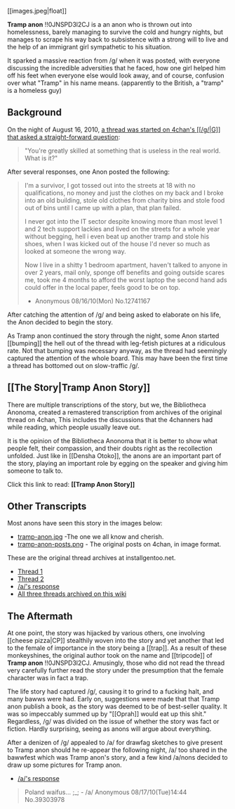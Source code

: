 [[images.jpeg|float]]

**Tramp anon** !!0JNSPD3l2CJ is a an anon who is thrown out into homelessness, barely managing to survive the cold and hungry nights, but manages to scrape his way back to subsistence with a strong will to live and the help of an immigrant girl sympathetic to his situation. 

It sparked a massive reaction from /g/ when it was posted, with everyone discussing the incredible adversities that he faced, how one girl helped him off his feet when everyone else would look away, and of course, confusion over what "Tramp" in his name means. (apparently to the British, a "tramp" is a homeless guy)

## Background

On the night of August 16, 2010, [a thread was started on 4chan's [[/g/|G]] that asked a straight-forward question](http://archive.installgentoo.net/cgi-board.pl/g/thread/12740705): 

> "You're greatly skilled at something that is useless in the real world. What is it?" 

After several responses, one Anon posted the following:

> I'm a survivor, I got tossed out into the streets at 18 with no qualifications, no money and just the clothes on my back and I broke into an old building, stole old clothes from charity bins and stole food out of bins until I came up with a plan, that plan failed.   
>  
> I never got into the IT sector despite knowing more than most level 1 and 2 tech support lackies and lived on the streets for a whole year without begging, hell i even beat up another tramp and stole his shoes, when I was kicked out of the house I'd never so much as looked at someone the wrong way.  
>  
> Now I live in a shitty 1 bedroom apartment, haven't talked to anyone in over 2 years, mail only, sponge off benefits and going outside scares me, took me 4 months to afford the worst laptop the second hand ads could offer in the local paper, feels good to be on top.  
> - Anonymous 08/16/10(Mon) No.12741167  

After catching the attention of /g/ and being asked to elaborate on his life, the Anon decided to begin the story.

As Tramp anon continued the story through the night, some Anon started [[bumping]] the hell out of the thread with leg-fetish pictures at a ridiculous rate. Not that bumping was necessary anyway, as the thread had seemingly captured the attention of the whole board. This may have been the first time a thread has bottomed out on slow-traffic /g/.

## [[The Story|Tramp Anon Story]]

There are multiple transcriptions of the story, but we, the Bibliotheca Anonoma, created a remastered transcription from archives of the original thread on 4chan, This includes the discussions that the 4channers had while reading, which people usually leave out. 

It is the opinion of the Bibliotheca Anonoma that it is better to show what people felt, their compassion, and their doubts right as the recollection unfolded. Just like in [[Densha Otoko]], the anons are an important part of the story, playing an important role by egging on the speaker and giving him someone to talk to.

Click this link to read: **[[Tramp Anon Story]]**

## Other Transcripts

Most anons have seen this story in the images below:

* [tramp-anon.jpg](https://raw.github.com/bibanon/bibanon/master/Stories/Tramp-Anon/tramp-anon.jpg) -The one we all know and cherish.
* [tramp-anon-posts.png](https://github.com/bibanon/bibanon/raw/master/Stories/Tramp-Anon/tramp-anon-posts.png) - The original posts on 4chan, in image format.

These are the original thread archives at installgentoo.net.

* [Thread 1](http://archive.installgentoo.net/cgi-board.pl/g/thread/12740705)
* [Thread 2](http://archive.installgentoo.net/g/thread/12744932)
* [/a/'s response](http://archive.foolz.us/a/thread/39302939)
* [All three threads archived on this wiki](https://github.com/bibanon/bibanon/raw/master/Stories/Tramp-Anon/Tramp-Anon.7z)

## The Aftermath

At one point, the story was hijacked by various others, one involving [[cheese pizza|CP]] stealthily woven into the story and yet another that led to the female of importance in the story being a [[trap]]. As a result of these monkeyshines, the original author took on the name and [[tripcode]] of **Tramp anon** !!0JNSPD3l2CJ. Amusingly, those who did not read the thread very carefully further read the story under the presumption that the female character was in fact a trap.

The life story had captured /g/, causing it to grind to a fucking halt, and many bawws were had. Early on, suggestions were made that that Tramp anon publish a book, as the story was deemed to be of best-seller quality. It was so impeccably summed up by "[[Oprah]] would eat up this shit." Regardless, /g/ was divided on the issue of whether the story was fact or fiction. Hardly surprising, seeing as anons will argue about everything.

After a denizen of /g/ appealed to /a/ for drawfag sketches to give present to Tramp anon should he re-appear the following night, /a/ too shared in the bawwfest which was Tramp anon's story, and a few kind /a/nons decided to draw up some pictures for Tramp anon.

* [/a/'s response](http://archive.foolz.us/a/thread/39302939)

> Poland waifus... ;_; - /a/ Anonymous 08/17/10(Tue)14:44 No.39303978
